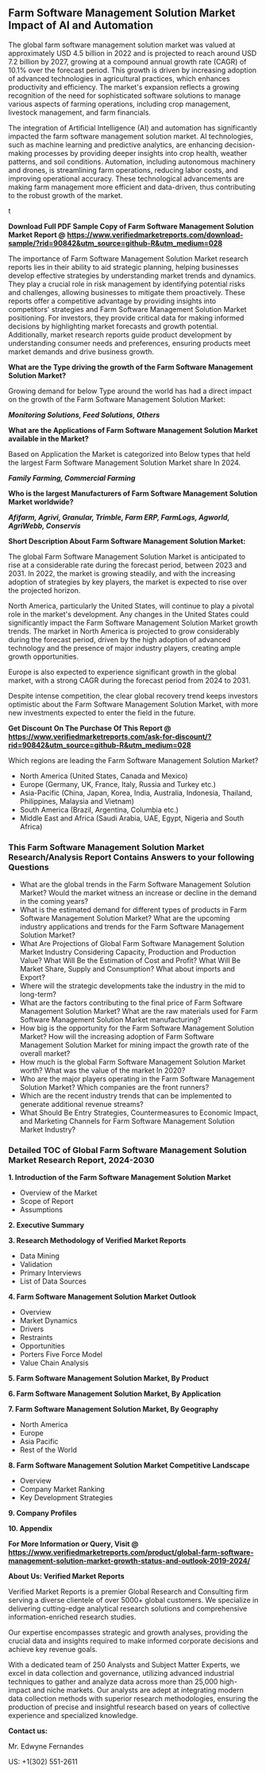 <h2>Farm Software Management Solution Market Impact of AI and Automation</h2><p>The global farm software management solution market was valued at approximately USD 4.5 billion in 2022 and is projected to reach around USD 7.2 billion by 2027, growing at a compound annual growth rate (CAGR) of 10.1% over the forecast period. This growth is driven by increasing adoption of advanced technologies in agricultural practices, which enhances productivity and efficiency. The market's expansion reflects a growing recognition of the need for sophisticated software solutions to manage various aspects of farming operations, including crop management, livestock management, and farm financials.</p><p>The integration of Artificial Intelligence (AI) and automation has significantly impacted the farm software management solution market. AI technologies, such as machine learning and predictive analytics, are enhancing decision-making processes by providing deeper insights into crop health, weather patterns, and soil conditions. Automation, including autonomous machinery and drones, is streamlining farm operations, reducing labor costs, and improving operational accuracy. These technological advancements are making farm management more efficient and data-driven, thus contributing to the robust growth of the market.</p>t</p><p id="" class=""><strong>Download Full PDF Sample Copy of Farm Software Management Solution Market Report @ <a href="https://www.verifiedmarketreports.com/download-sample/?rid=90842&utm_source=github-R&utm_medium=028" target="_blank">https://www.verifiedmarketreports.com/download-sample/?rid=90842&utm_source=github-R&utm_medium=028</a></strong></p><p>The importance of&nbsp;Farm Software Management Solution Market research reports lies in their ability to aid strategic planning, helping businesses develop effective strategies by understanding market trends and dynamics. They play a crucial role in risk management by identifying potential risks and challenges, allowing businesses to mitigate them proactively. These reports offer a competitive advantage by providing insights into competitors' strategies and Farm Software Management Solution Market positioning. For investors, they provide critical data for making informed decisions by highlighting market forecasts and growth potential. Additionally, market research reports guide product development by understanding consumer needs and preferences, ensuring products meet market demands and drive business growth.</p><p><strong>What are the&nbsp;Type driving the growth of the Farm Software Management Solution Market?</strong></p><p id="" class="">Growing demand for below Type around the world has had a direct impact on the growth of the Farm Software Management Solution Market:</p><em><strong>Monitoring Solutions, Feed Solutions, Others</strong></em></p><strong>What are the&nbsp;Applications&nbsp;of Farm Software Management Solution Market available in the Market?</strong></p><p id="" class="">Based on Application the Market is categorized into Below types that held the largest Farm Software Management Solution Market share In 2024.</p><em><strong>Family Farming, Commercial Farming</strong></em></p><strong>Who is the largest Manufacturers of Farm Software Management Solution Market worldwide?</strong></p><p><em><strong>Afifarm, Agrivi, Granular, Trimble, Farm ERP, FarmLogs, Agworld, AgriWebb, Conservis</strong></em></p><p id="" class=""><strong>Short Description About Farm Software Management Solution Market:</strong></p><p>The global Farm Software Management Solution Market is anticipated to rise at a considerable rate during the forecast period, between 2023 and 2031. In 2022, the market is growing steadily, and with the increasing adoption of strategies by key players, the market is expected to rise over the projected horizon.</p><p>North America, particularly the United States, will continue to play a pivotal role in the market's development. Any changes in the United States could significantly impact the Farm Software Management Solution Market growth trends. The market in North America is projected to grow considerably during the forecast period, driven by the high adoption of advanced technology and the presence of major industry players, creating ample growth opportunities.</p><p>Europe is also expected to experience significant growth in the global market, with a strong CAGR during the forecast period from 2024 to 2031.</p><p>Despite intense competition, the clear global recovery trend keeps investors optimistic about the Farm Software Management Solution Market, with more new investments expected to enter the field in the future.</p><p id="" class=""><strong>Get Discount On The Purchase Of This Report @ <a href="https://www.verifiedmarketreports.com/ask-for-discount/?rid=90842&utm_source=github-R&utm_medium=028" target="_blank">https://www.verifiedmarketreports.com/ask-for-discount/?rid=90842&utm_source=github-R&utm_medium=028</a></strong></p>Which regions are leading the Farm Software Management Solution Market?</p><ul><li>North America (United States, Canada and Mexico)</li><li>Europe (Germany, UK, France, Italy, Russia and Turkey etc.)</li><li>Asia-Pacific (China, Japan, Korea, India, Australia, Indonesia, Thailand, Philippines, Malaysia and Vietnam)</li><li>South America (Brazil, Argentina, Columbia etc.)</li><li>Middle East and Africa (Saudi Arabia, UAE, Egypt, Nigeria and South Africa)</li></ul><h3 id="" class="">This Farm Software Management Solution Market Research/Analysis Report Contains Answers to your following Questions</h3><ul><li>What are the global trends in the Farm Software Management Solution Market? Would the market witness an increase or decline in the demand in the coming years?</li><li>What is the estimated demand for different types of products in Farm Software Management Solution Market? What are the upcoming industry applications and trends for the Farm Software Management Solution Market?</li><li>What Are Projections of Global Farm Software Management Solution Market Industry Considering Capacity, Production and Production Value? What Will Be the Estimation of Cost and Profit? What Will Be Market Share, Supply and Consumption? What about imports and Export?</li><li>Where will the strategic developments take the industry in the mid to long-term?</li><li>What are the factors contributing to the final price of Farm Software Management Solution Market? What are the raw materials used for Farm Software Management Solution Market manufacturing?</li><li>How big is the opportunity for the Farm Software Management Solution Market? How will the increasing adoption of Farm Software Management Solution Market for mining impact the growth rate of the overall market?</li><li>How much is the global Farm Software Management Solution Market worth? What was the value of the market In 2020?</li><li>Who are the major players operating in the Farm Software Management Solution Market? Which companies are the front runners?</li><li>Which are the recent industry trends that can be implemented to generate additional revenue streams?</li><li>What Should Be Entry Strategies, Countermeasures to Economic Impact, and Marketing Channels for Farm Software Management Solution Market Industry?</li></ul><h3 id="" class="">Detailed TOC of Global Farm Software Management Solution Market Research Report, 2024-2030</h3><p id="" class=""><strong>1. Introduction of the Farm Software Management Solution Market</strong></p><ul><li>Overview of the Market</li><li>Scope of Report</li><li>Assumptions</li></ul><p id="" class=""><strong>2. Executive Summary</strong></p><p id="" class=""><strong>3. Research Methodology of Verified Market Reports</strong></p><ul><li>Data Mining</li><li>Validation</li><li>Primary Interviews</li><li>List of Data Sources</li></ul><p id="" class=""><strong>4. Farm Software Management Solution Market Outlook</strong></p><ul><li>Overview</li><li>Market Dynamics</li><li>Drivers</li><li>Restraints</li><li>Opportunities</li><li>Porters Five Force Model</li><li>Value Chain Analysis</li></ul><p id="" class=""><strong>5. Farm Software Management Solution Market, By Product</strong></p><p id="" class=""><strong>6. Farm Software Management Solution Market, By Application</strong></p><p id="" class=""><strong>7. Farm Software Management Solution Market, By Geography</strong></p><ul><li>North America</li><li>Europe</li><li>Asia Pacific</li><li>Rest of the World</li></ul><p id="" class=""><strong>8. Farm Software Management Solution Market Competitive Landscape</strong></p><ul><li>Overview</li><li>Company Market Ranking</li><li>Key Development Strategies</li></ul><p id="" class=""><strong>9. Company Profiles</strong></p><p id="" class=""><strong>10. Appendix</strong></p><p id="" class=""><strong>For More Information or Query, Visit @ <a href="https://www.verifiedmarketreports.com/product/global-farm-software-management-solution-market-growth-status-and-outlook-2019-2024/" target="_blank">https://www.verifiedmarketreports.com/product/global-farm-software-management-solution-market-growth-status-and-outlook-2019-2024/</a></strong></p><p id="" class=""><strong>About Us: Verified Market Reports</strong></p><p id="" class="">Verified Market Reports is a premier Global Research and Consulting firm serving a diverse clientele of over 5000+ global customers. We specialize in delivering cutting-edge analytical research solutions and comprehensive information-enriched research studies.</p><p id="" class="">Our expertise encompasses strategic and growth analyses, providing the crucial data and insights required to make informed corporate decisions and achieve key revenue goals.</p><p id="" class="">With a dedicated team of 250 Analysts and Subject Matter Experts, we excel in data collection and governance, utilizing advanced industrial techniques to gather and analyze data across more than 25,000 high-impact and niche markets. Our analysts are adept at integrating modern data collection methods with superior research methodologies, ensuring the production of precise and insightful research based on years of collective experience and specialized knowledge.</p><p id="" class=""><strong>Contact us:</strong></p><p id="" class="">Mr. Edwyne Fernandes</p><p id="" class="">US: +1(302) 551-2611</p>